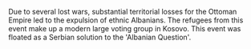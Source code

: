 Due to several lost wars, substantial territorial losses for the Ottoman Empire led to the expulsion of ethnic Albanians. The refugees from this event make up a modern large voting group in Kosovo. This event was floated as a Serbian solution to the 'Albanian Question'. 